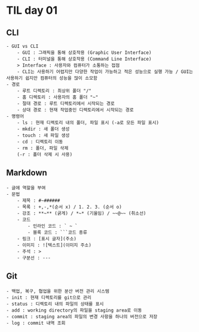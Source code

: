 # TIL day 01
## CLI
    - GUI vs CLI
        - GUI : 그래픽을 통해 상호작용 (Graphic User Interface)
        - CLI : 터미널을 통해 상호작용 (Command Line Interface)
        > Interface : 사용자와 컴퓨터가 소통하는 접점
        - CLI는 사용하기 어렵지만 다양한 작업이 가능하고 적은 성능으로 실행 가능 / GUI는 사용하기 쉽지만 컴퓨터의 성능을 많이 소모함
    - 경로
        - 루트 디렉토리 : 최상위 폴더 "/"
        - 홈 디렉토리 : 사용자의 홈 폴더 "~"
        - 절대 경로 : 루트 디렉토리에서 시작되는 경로
        - 상대 경로 : 현재 작업중인 디렉토리에서 시작되는 경로
    - 명령어
        - ls : 현재 디렉토리 내의 폴더, 파일 표시 (-a로 모든 파일 표시)
        - mkdir : 새 폴더 생성
        - touch : 새 파일 생성
        - cd : 디렉토리 이동
        - rm : 폴더, 파일 삭제
        (-r : 폴더 삭제 시 사용)
## Markdown
    - 글에 역할을 부여
    - 문법
        - 제목 : #~######
        - 목록 : +,-,*(순서 x) / 1. 2. 3. (순서 o)
        - 강조 : **~** (굵게) / *~* (기울임) / ~~@~~ (취소선)
        - 코드
            - 인라인 코드 : ` ~ `
            - 블록 코드 : ```코드 종류
        - 링크 : [표시 글자](주소)
        - 이미지 : ![텍스트](이미지 주소)
        - 주석 : >
        - 구분선 : ---
## Git
    - 백업, 복구, 협업을 위한 분산 버전 관리 시스템
    - init : 현재 디렉토리를 git으로 관리
    - status : 디렉토리 내의 파일의 상태를 표시
    - add : working directory의 파일을 staging area로 이동
    - commit : staging area의 파일의 변경 사항을 하나의 버전으로 저장
    - log : commit 내역 조회